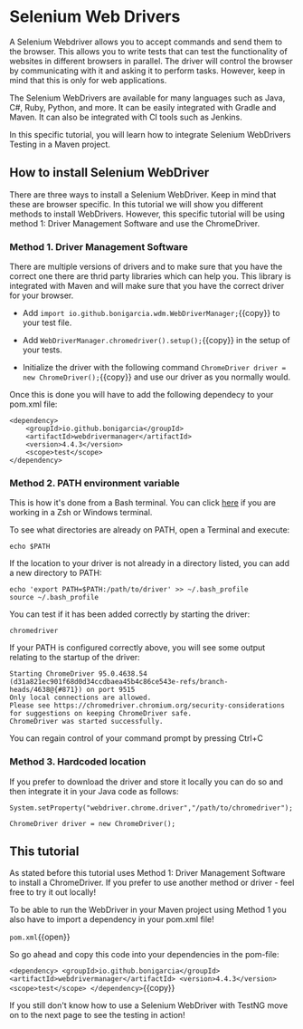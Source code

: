 # Selenium Web Drivers 
A Selenium Webdriver allows you to accept commands and send them to the browser. This allows you to write tests that can test the functionality of websites in different browsers in parallel. The driver will control the browser by communicating with it and asking it to perform tasks. However, keep in mind that this is only for web applications. 

The Selenium WebDrivers are available for many languages such as Java, C#, Ruby, Python, and more. It can be easily integrated with Gradle and Maven. It can also be integrated with CI tools such as Jenkins. 

In this specific tutorial, you will learn how to integrate Selenium WebDrivers Testing in a Maven project. 


## How to install Selenium WebDriver
There are three ways to install a Selenium WebDriver. Keep in mind that these are browser specific. In this tutorial we will show you different methods to install WebDrivers. However, this specific tutorial will be using method 1: Driver Management Software and use the ChromeDriver. 

### Method 1. Driver Management Software
There are multiple versions of drivers and to make sure that you have the correct one there are thrid party libraries which can help you. This library is integrated with Maven and will make sure that you have the correct driver for your browser. 

* Add `import io.github.bonigarcia.wdm.WebDriverManager;`{{copy}} to your test file.

* Add `WebDriverManager.chromedriver().setup();`{{copy}} in the setup of your tests. 

* Initialize the driver with the following command `ChromeDriver driver = new ChromeDriver();`{{copy}} and use our driver as you normally would. 

Once this is done you will have to add the following dependecy to your pom.xml file:

    <dependency>
        <groupId>io.github.bonigarcia</groupId>
        <artifactId>webdrivermanager</artifactId>
        <version>4.4.3</version>
        <scope>test</scope>
    </dependency>

### Method 2. PATH environment variable 
This is how it's done from a Bash terminal. You can click [here](https://www.selenium.dev/documentation/webdriver/getting_started/install_drivers/#quick-reference) if you are working in a Zsh or Windows terminal. 

To see what directories are already on PATH, open a Terminal and execute:

    echo $PATH

If the location to your driver is not already in a directory listed, you can add a new directory to PATH:

    echo 'export PATH=$PATH:/path/to/driver' >> ~/.bash_profile
    source ~/.bash_profile

You can test if it has been added correctly by starting the driver:
 
    chromedriver

If your PATH is configured correctly above, you will see some output relating to the startup of the driver:

    Starting ChromeDriver 95.0.4638.54 (d31a821ec901f68d0d34ccdbaea45b4c86ce543e-refs/branch-heads/4638@{#871}) on port 9515
    Only local connections are allowed.
    Please see https://chromedriver.chromium.org/security-considerations for suggestions on keeping ChromeDriver safe.
    ChromeDriver was started successfully. 

You can regain control of your command prompt by pressing Ctrl+C

### Method 3. Hardcoded location 
If you prefer to download the driver and store it locally you can do so and then integrate it in your Java code as follows: 

    System.setProperty("webdriver.chrome.driver","/path/to/chromedriver");

    ChromeDriver driver = new ChromeDriver();

## This tutorial
As stated before this tutorial uses Method 1:  Driver Management Software to install a ChromeDriver. If you prefer to use another method or driver - feel free to try it out locally!

To be able to run the WebDriver in your Maven project using Method 1 you also have to import a dependency in your pom.xml file!

`pom.xml`{{open}}

So go ahead and copy this code into your dependencies in the pom-file:

`
    <dependency>
        <groupId>io.github.bonigarcia</groupId>
        <artifactId>webdrivermanager</artifactId>
        <version>4.4.3</version>
        <scope>test</scope>
    </dependency>
`{{copy}}

If you still don't know how to use a Selenium WebDriver with TestNG move on to the next page to see the testing in action! 


